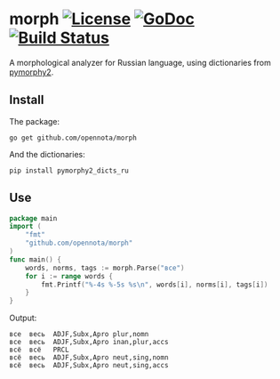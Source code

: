 morph [![License](http://img.shields.io/:license-gpl3-blue.svg)](http://www.gnu.org/licenses/gpl-3.0.html) [![GoDoc](http://godoc.org/github.com/opennota/morph?status.svg)](http://godoc.org/github.com/opennota/morph) [![Build Status](https://travis-ci.org/opennota/morph.png?branch=master)](https://travis-ci.org/opennota/morph)
=====

A morphological analyzer for Russian language, using dictionaries from [pymorphy2](https://github.com/kmike/pymorphy2).

## Install

The package:

    go get github.com/opennota/morph

And the dictionaries:

    pip install pymorphy2_dicts_ru

## Use

``` go
package main
import (
    "fmt"
    "github.com/opennota/morph"
)
func main() {
    words, norms, tags := morph.Parse("все")
    for i := range words {
        fmt.Printf("%-4s %-5s %s\n", words[i], norms[i], tags[i])
    }
}
```

Output:

    все  весь  ADJF,Subx,Apro plur,nomn
    все  весь  ADJF,Subx,Apro inan,plur,accs
    всё  всё   PRCL
    всё  весь  ADJF,Subx,Apro neut,sing,nomn
    всё  весь  ADJF,Subx,Apro neut,sing,accs
